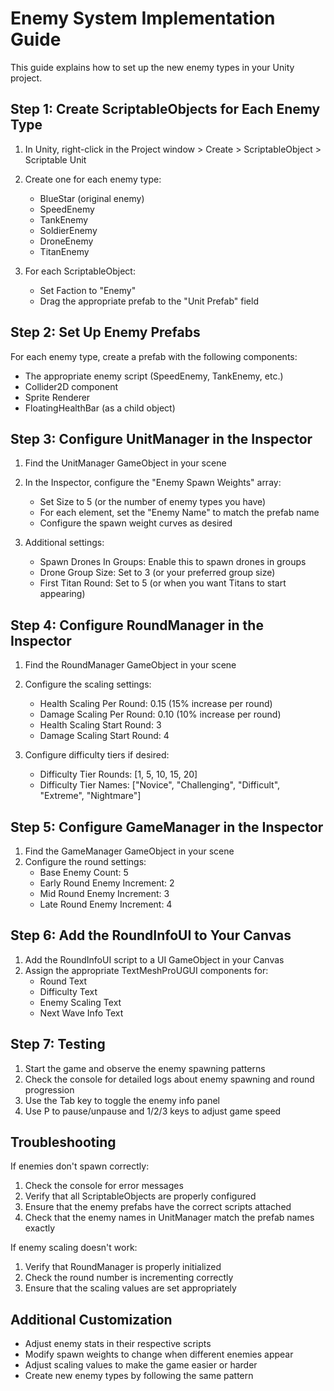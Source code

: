 # Enemy System Implementation Guide

This guide explains how to set up the new enemy types in your Unity project.

## Step 1: Create ScriptableObjects for Each Enemy Type

1. In Unity, right-click in the Project window > Create > ScriptableObject > Scriptable Unit
2. Create one for each enemy type:
   - BlueStar (original enemy)
   - SpeedEnemy
   - TankEnemy
   - SoldierEnemy
   - DroneEnemy
   - TitanEnemy

3. For each ScriptableObject:
   - Set Faction to "Enemy"
   - Drag the appropriate prefab to the "Unit Prefab" field

## Step 2: Set Up Enemy Prefabs

For each enemy type, create a prefab with the following components:
- The appropriate enemy script (SpeedEnemy, TankEnemy, etc.)
- Collider2D component
- Sprite Renderer
- FloatingHealthBar (as a child object)

## Step 3: Configure UnitManager in the Inspector

1. Find the UnitManager GameObject in your scene
2. In the Inspector, configure the "Enemy Spawn Weights" array:
   - Set Size to 5 (or the number of enemy types you have)
   - For each element, set the "Enemy Name" to match the prefab name
   - Configure the spawn weight curves as desired

3. Additional settings:
   - Spawn Drones In Groups: Enable this to spawn drones in groups
   - Drone Group Size: Set to 3 (or your preferred group size)
   - First Titan Round: Set to 5 (or when you want Titans to start appearing)

## Step 4: Configure RoundManager in the Inspector

1. Find the RoundManager GameObject in your scene
2. Configure the scaling settings:
   - Health Scaling Per Round: 0.15 (15% increase per round)
   - Damage Scaling Per Round: 0.10 (10% increase per round)
   - Health Scaling Start Round: 3
   - Damage Scaling Start Round: 4

3. Configure difficulty tiers if desired:
   - Difficulty Tier Rounds: [1, 5, 10, 15, 20]
   - Difficulty Tier Names: ["Novice", "Challenging", "Difficult", "Extreme", "Nightmare"]

## Step 5: Configure GameManager in the Inspector

1. Find the GameManager GameObject in your scene
2. Configure the round settings:
   - Base Enemy Count: 5
   - Early Round Enemy Increment: 2
   - Mid Round Enemy Increment: 3
   - Late Round Enemy Increment: 4

## Step 6: Add the RoundInfoUI to Your Canvas

1. Add the RoundInfoUI script to a UI GameObject in your Canvas
2. Assign the appropriate TextMeshProUGUI components for:
   - Round Text
   - Difficulty Text
   - Enemy Scaling Text
   - Next Wave Info Text

## Step 7: Testing

1. Start the game and observe the enemy spawning patterns
2. Check the console for detailed logs about enemy spawning and round progression
3. Use the Tab key to toggle the enemy info panel
4. Use P to pause/unpause and 1/2/3 keys to adjust game speed

## Troubleshooting

If enemies don't spawn correctly:
1. Check the console for error messages
2. Verify that all ScriptableObjects are properly configured
3. Ensure that the enemy prefabs have the correct scripts attached
4. Check that the enemy names in UnitManager match the prefab names exactly

If enemy scaling doesn't work:
1. Verify that RoundManager is properly initialized
2. Check the round number is incrementing correctly
3. Ensure that the scaling values are set appropriately

## Additional Customization

- Adjust enemy stats in their respective scripts
- Modify spawn weights to change when different enemies appear
- Adjust scaling values to make the game easier or harder
- Create new enemy types by following the same pattern 